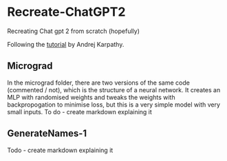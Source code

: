 # Recreate-ChatGPT2
Recreating Chat gpt 2 from scratch (hopefully)

Following the [tutorial](https://www.youtube.com/watch?v=l8pRSuU81PU&t=1092s&pp=ygUUbGV0cyByZXBvcnVkY2UgZ3BwdDI%3D) by Andrej Karpathy.

## Micrograd
In the micrograd folder, there are two versions of the same code (commented / not), which is the structure of a neural network.
It creates an MLP with randomised weights and tweaks the weights with backpropogation to minimise loss, but this is a very simple model with very small inputs.
To do - create markdown explaining it

## GenerateNames-1
Todo - create markdown explaining it
